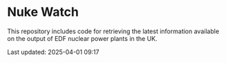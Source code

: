 # Nuke Watch

This repository includes code for retrieving the latest information available on the output of EDF nuclear power plants in the UK.

Last updated: 2025-04-01 09:17